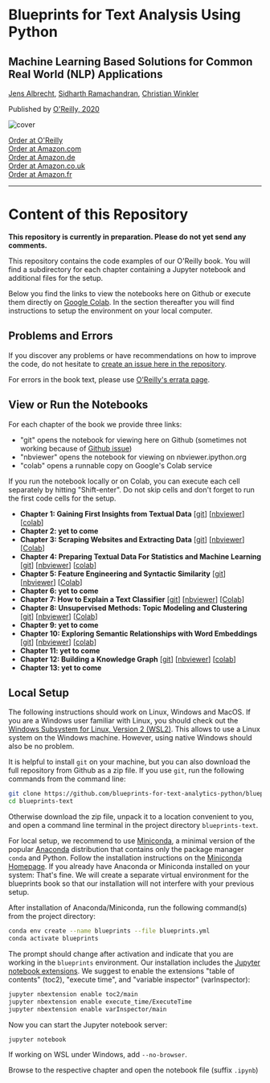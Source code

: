 # Blueprints for Text Analysis Using Python

## Machine Learning Based Solutions for Common Real World (NLP) Applications

[Jens Albrecht](https://www.linkedin.com/in/jens-albrecht), [Sidharth Ramachandran](https://www.linkedin.com/in/sidharthramachandran/), [Christian Winkler](https://www.linkedin.com/in/drchristianwinkler/)

Published by [O'Reilly, 2020](https://www.oreilly.com/library/view/blueprints-for-text/9781492074076/)

![cover](https://learning.oreilly.com/library/cover/9781492074076/250w/)

[Order at O'Reilly](https://shop.oreilly.com)  
[Order at Amazon.com](https://www.amazon.com/Blueprints-Text-Analytics-Using-Python/dp/149207408X)  
[Order at Amazon.de](https://www.amazon.de/Blueprints-Text-Analytics-using-Python/dp/149207408X)  
[Order at Amazon.co.uk](https://www.amazon.co.uk/Blueprints-Text-Analytics-Using-Python/dp/149207408X)  
[Order at Amazon.fr](https://www.amazon.fr/Blueprints-Text-Analytics-Using-Python/dp/149207408X)  

-----------------------------------------------------------------------------------

# Content of this Repository

**This repository is currently in preparation. Please do not yet send any comments.**

This repository contains the code examples of our O'Reilly book. You will find a subdirectory for each chapter containing a Jupyter notebook and additional files for the setup. 

Below you find the links to view the notebooks here on Github or execute them directly on [Google Colab](https://colab.research.google.com/notebooks/intro.ipynb#). In the section thereafter you will find instructions to setup the environment on your local computer.

## Problems and Errors

If you discover any problems or have recommendations on how to improve the code, do not hesitate to [create an issue here in the repository](https://github.com/blueprints-for-text-analytics-python/blueprints-text/issues).

For errors in the book text, please use [O'Reilly's errata page](https://www.oreilly.com/catalog/errata.csp?isbn=0636920309222).

## View or Run the Notebooks

For each chapter of the book we provide three links: 

  * "git" opens the notebook for viewing here on Github (sometimes not working because of [Github issue](https://github.com/jupyter/notebook/issues/3555))
  * "nbviewer" opens the notebook for viewing on nbviewer.ipython.org
  * "colab" opens a runnable copy on Google's Colab service

If you run the notebook locally or on Colab, you can execute each cell separately by hitting "Shift-enter". Do not skip cells and don't forget to run the first code cells for the setup.

  * **Chapter 1: Gaining First Insights from Textual Data**
  [[git](ch01/First_Insights.ipynb)]
  [[nbviewer](https://nbviewer.ipython.org/github/blueprints-for-text-analytics-python/blueprints-text/blob/master/ch01/First_Insights.ipynb)]
  [[colab](https://colab.research.google.com/github/blueprints-for-text-analytics-python/blueprints-text/blob/master/ch01/First_Insights.ipynb)]
  * **Chapter 2: yet to come**
  * **Chapter 3: Scraping Websites and Extracting Data**
  [[git](ch03/Scraping_Extraction.ipynb)]
  [[nbviewer](https://nbviewer.ipython.org/github/blueprints-for-text-analytics-python/blueprints-text/blob/master/ch03/Scraping_Extraction.ipynb)]
  [[Colab](https://colab.research.google.com/github/blueprints-for-text-analytics-python/blueprints-text/blob/master/ch03/Scraping_Extraction.ipynb)]
  * **Chapter 4: Preparing Textual Data For Statistics and Machine Learning**
  [[git](ch04/Data_Preparation.ipynb)]
  [[nbviewer](https://nbviewer.ipython.org/github/blueprints-for-text-analytics-python/blueprints-text/blob/master/ch04/Data_Preparation.ipynb)]
  [[colab](https://colab.research.google.com/github/blueprints-for-text-analytics-python/blueprints-text/blob/master/ch04/Data_Preparation.ipynb)]
  * **Chapter 5: Feature Engineering and Syntactic Similarity**
  [[git](ch05/Feature_Engineering_Similarity.ipynb)]
  [[nbviewer](https://nbviewer.ipython.org/github/blueprints-for-text-analytics-python/blueprints-text/blob/master/ch05/Feature_Engineering_Similarity.ipynb)]
  [[Colab](https://colab.research.google.com/github/blueprints-for-text-analytics-python/blueprints-text/blob/master/ch05/Feature_Engineering_Similarity.ipynb)]
  * **Chapter 6: yet to come**
  * **Chapter 7: How to Explain a Text Classifier**
  [[git](Explainable_AI.ipynb)]
  [[nbviewer](https://nbviewer.ipython.org/github/blueprints-for-text-analytics-python/blueprints-text/blob/master/ch07/Explainable_AI.ipynb)]
  [[Colab](https://colab.research.google.com/github/blueprints-for-text-analytics-python/blueprints-text/blob/master/ch07/Explainable_AI.ipynb)]
  * **Chapter 8: Unsupervised Methods: Topic Modeling and Clustering**
  [[git](Topic_Modeling_Clustering.ipynb)]
  [[nbviewer](https://nbviewer.ipython.org/github/blueprints-for-text-analytics-python/blueprints-text/blob/master/ch08/Topic_Modeling_Clustering.ipynb)]
  [[Colab](https://colab.research.google.com/github/blueprints-for-text-analytics-python/blueprints-text/blob/master/ch08/Topic_Modeling_Clustering.ipynb)]
  * **Chapter 9: yet to come**
  * **Chapter 10: Exploring Semantic Relationships with Word Embeddings**
  [[git](ch10/Embeddings.ipynb)]
  [[nbviewer](https://nbviewer.ipython.org/github/blueprints-for-text-analytics-python/blueprints-text/blob/master/ch10/Embeddings.ipynb)]
  [[colab](https://colab.research.google.com/github/blueprints-for-text-analytics-python/blueprints-text/blob/master/ch10/Embeddings.ipynb)]
  * **Chapter 11: yet to come**
  * **Chapter 12: Building a Knowledge Graph**
  [[git](ch12/Knowledge_Graph.ipynb)]
  [[nbviewer](https://nbviewer.ipython.org/github/blueprints-for-text-analytics-python/blueprints-text/blob/master/ch12/Knowledge_Graph.ipynb)]
  [[colab](https://colab.research.google.com/github/blueprints-for-text-analytics-python/blueprints-text/blob/master/ch12/Knowledge_Graph.ipynb)]
  * **Chapter 13: yet to come**


## Local Setup

The following instructions should work on Linux, Windows and MacOS. If you are a Windows user familiar with Linux, you should check out the [Windows Subsystem for Linux, Version 2 (WSL2)](https://docs.microsoft.com/en-us/windows/wsl/). This allows to use a Linux system on the Windows machine. However, using native Windows should also be no problem.

It is helpful to install `git` on your machine, but you can also download the full repository from Github as a zip file. If you use `git`, run the following commands from the command line:

```sh
git clone https://github.com/blueprints-for-text-analytics-python/blueprints-text.git
cd blueprints-text
```

Otherwise download the zip file, unpack it to a location convenient to you, and open a command line terminal in the project directory `blueprints-text`.

For local setup, we recommend to use [Miniconda](https://docs.conda.io/en/latest/miniconda.html), a minimal version of the popular [Anaconda](https://www.anaconda.com/) distribution that contains only the package manager `conda` and Python. Follow the installation instructions on the [Miniconda Homepage](https://docs.conda.io/en/latest/miniconda.html). If you already have Anaconda or Miniconda installed on your system: That's fine. We will create a separate virtual environment for the blueprints book so that our installation will not interfere with your previous setup.

After installation of Anaconda/Miniconda, run the following command(s) from the project directory:

```sh
conda env create --name blueprints --file blueprints.yml
conda activate blueprints
```

The prompt should change after activation and indicate that you are working in the `blueprints` environment. Our installation includes the [Jupyter notebook extensions](https://github.com/ipython-contrib/jupyter_contrib_nbextensions). We suggest to enable the extensions "table of contents" (toc2), "execute time", and "variable inspector" (varInspector):

```sh
jupyter nbextension enable toc2/main
jupyter nbextension enable execute_time/ExecuteTime
jupyter nbextension enable varInspector/main
```

Now you can start the Jupyter notebook server:

```sh
jupyter notebook
```

If working on WSL under Windows, add `--no-browser`.

Browse to the respective chapter and open the notebook file (suffix `.ipynb`)
